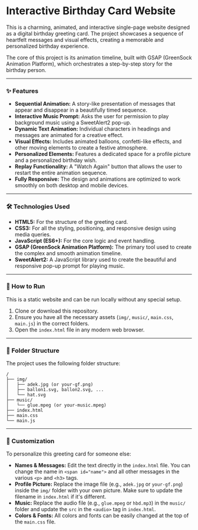 # Interactive Birthday Card Website

This is a charming, animated, and interactive single-page website designed as a digital birthday greeting card. The project showcases a sequence of heartfelt messages and visual effects, creating a memorable and personalized birthday experience.

The core of this project is its animation timeline, built with GSAP (GreenSock Animation Platform), which orchestrates a step-by-step story for the birthday person.

---

### ✨ Features

* **Sequential Animation:** A story-like presentation of messages that appear and disappear in a beautifully timed sequence.
* **Interactive Music Prompt:** Asks the user for permission to play background music using a SweetAlert2 pop-up.
* **Dynamic Text Animation:** Individual characters in headings and messages are animated for a creative effect.
* **Visual Effects:** Includes animated balloons, confetti-like effects, and other moving elements to create a festive atmosphere.
* **Personalized Elements:** Features a dedicated space for a profile picture and a personalized birthday wish.
* **Replay Functionality:** A "Watch Again" button that allows the user to restart the entire animation sequence.
* **Fully Responsive:** The design and animations are optimized to work smoothly on both desktop and mobile devices.

---

### 🛠️ Technologies Used

* **HTML5:** For the structure of the greeting card.
* **CSS3:** For all the styling, positioning, and responsive design using media queries.
* **JavaScript (ES6+):** For the core logic and event handling.
* **GSAP (GreenSock Animation Platform):** The primary tool used to create the complex and smooth animation timeline.
* **SweetAlert2:** A JavaScript library used to create the beautiful and responsive pop-up prompt for playing music.

---

### 🚀 How to Run

This is a static website and can be run locally without any special setup.

1.  Clone or download this repository.
2.  Ensure you have all the necessary assets (`img/`, `music/`, `main.css`, `main.js`) in the correct folders.
3.  Open the `index.html` file in any modern web browser.

---

### 📂 Folder Structure

The project uses the following folder structure:

```
/
├── img/
│   ├── adek.jpg (or your-gf.png)
│   ├── ballon1.svg, ballon2.svg, ...
│   └── hat.svg
├── music/
│   └── glue.mpeg (or your-music.mpeg)
├── index.html
├── main.css
└── main.js
```

---

### 🎨 Customization

To personalize this greeting card for someone else:

* **Names & Messages:** Edit the text directly in the `index.html` file. You can change the name in `<span id="name">` and all other messages in the various `<p>` and `<h3>` tags.
* **Profile Picture:** Replace the image file (e.g., `adek.jpg` or `your-gf.png`) inside the `img/` folder with your own picture. Make sure to update the filename in `index.html` if it's different.
* **Music:** Replace the audio file (e.g., `glue.mpeg` or `hbd.mp3`) in the `music/` folder and update the `src` in the `<audio>` tag in `index.html`.
* **Colors & Fonts:** All colors and fonts can be easily changed at the top of the `main.css` file.
